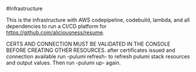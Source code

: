 #Infrastructure

This is the infrastructure with AWS codepipeline, codebuild, lambda, and all dependencies to run a CI/CD platform for https://github.com/aliciousness/resume.

CERTS AND CONNECTION MUST BE VALIDATED IN THE CONSOLE BEFORE CREATING OTHER RESOURCES.
after certificates issued and connection available run -pulumi refresh- to refresh pulumi stack resources and output values. Then run -pulumi up- again.
